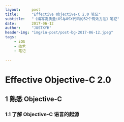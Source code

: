 ```yaml
---
layout:     post
title:      "Effective Objective-C 2.0 笔记"
subtitle:   "《编写高质量iOS与OSX代码的52个有效方法》笔记"
date:       2017-06-12
author:     "JUSTXYH"
header-img: "img/in-post/post-bg-2017-06-12.jpeg"
tags:
    - iOS
    - 技术
    - 笔记
    
---
```


# Effective Objective-C 2.0

## 1 熟悉 Objective-C

### 1.1 了解 Objective-C 语言的起源
